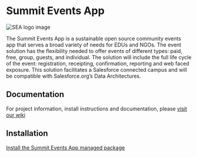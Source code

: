 # Summit Events App

![SEA logo image](https://github.com/SFDO-Community-Sprints/Summit-Events-App/blob/master/images/Summit%20Events%20App%20Badge%20fv.png)

The Summit Events App is a sustainable open source community events app that serves a broad variety of needs for EDUs and NGOs. The event solution has the flexibility needed to offer events of different types: paid, free, group, guests, and individual. The solution will include the full life cycle of the event: registration, receipting, confirmation, reporting and web faced exposure. This solution facilitates a Salesforce connected campus and will be compatible with Salesforce.org’s Data Architectures.

## Documentation

For project information, install instructions and documentation, please [visit our wiki](https://github.com/SFDO-Community-Sprints/Summit-Events-App/wiki)

## Installation
[Install the Summit Events App managed package](https://install.salesforce.org/products/SummitEventsApp/latest)

